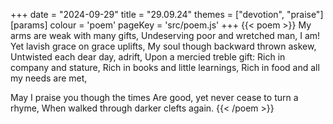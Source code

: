 +++
date = "2024-09-29"
title = "29.09.24"
themes = ["devotion", "praise"]
[params]
  colour = 'poem'
  pageKey = 'src/poem.js'
+++
{{< poem >}}
My arms are weak with many gifts,
Undeserving poor and wretched man,
I am! Yet lavish grace on grace uplifts,
My soul though backward thrown askew,
Untwisted each dear day, adrift,
Upon a mercied treble gift:
Rich in company and stature,
Rich in books and little learnings,
Rich in food and all my needs are met,

May I praise you though the times
Are good, yet never cease to turn a rhyme,
When walked through darker clefts again.
{{< /poem >}}